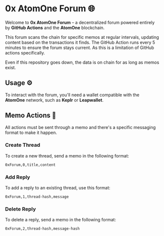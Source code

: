 # 0x AtomOne Forum 🌐

Welcome to **0x AtomOne Forum** – a decentralized forum powered entirely by **GitHub Actions** and the **AtomOne** blockchain.

This forum scans the chain for specific memos at regular intervals, updating content based on the transactions it finds. The GitHub Action runs every 5 minutes to ensure the forum stays current. As this is a limitation of GitHub actions specifically.

Even if this repository goes down, the data is on chain for as long as memos exist.

## Usage ⚙️

To interact with the forum, you'll need a wallet compatible with the **AtomOne** network, such as **Keplr** or **Leapwallet**.

## Memo Actions 📝

All actions must be sent through a memo and there's a specific messaging format to make it happen.

### Create Thread

To create a new thread, send a memo in the following format:

```
0xForum,0,title,content
```

### Add Reply

To add a reply to an existing thread, use this format:

```
0xForum,1,thread-hash,message
```

### Delete Reply

To delete a reply, send a memo in the following format:

```
0xForum,2,thread-hash,message-hash
```

